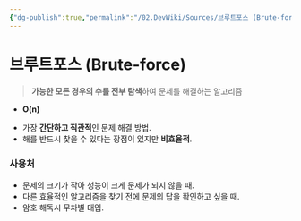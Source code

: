 ```yaml
---
{"dg-publish":true,"permalink":"/02.DevWiki/Sources/브루트포스 (Brute-force)/","noteIcon":""}
---
```


# 브루트포스 (Brute-force)

> **가능한 모든 경우의 수를 전부 탐색**하여 문제를 해결하는 알고리즘
* **O(n)**
- 가장 **간단하고 직관적**인 문제 해결 방법.
- 해를 반드시 찾을 수 있다는 장점이 있지만 **비효율적**.
### 사용처
- 문제의 크기가 작아 성능이 크게 문제가 되지 않을 때.
- 다른 효율적인 알고리즘을 찾기 전에 문제의 답을 확인하고 싶을 때.
- 암호 해독시 무차별 대입.